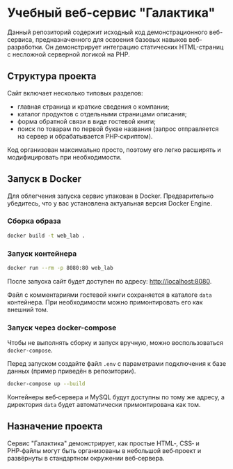 # Учебный веб-сервис "Галактика"

Данный репозиторий содержит исходный код демонстрационного веб-сервиса, предназначенного для освоения базовых навыков веб-разработки. Он демонстрирует интеграцию статических HTML-страниц с несложной серверной логикой на PHP.

## Структура проекта

Сайт включает несколько типовых разделов:

- главная страница и краткие сведения о компании;
- каталог продуктов с отдельными страницами описания;
- форма обратной связи в виде гостевой книги;
- поиск по товарам по первой букве названия (запрос отправляется на сервер и обрабатывается PHP‑скриптом).

Код организован максимально просто, поэтому его легко расширять и модифицировать при необходимости.

## Запуск в Docker

Для облегчения запуска сервис упакован в Docker. Предварительно убедитесь, что у вас установлена актуальная версия Docker Engine.

### Сборка образа

```bash
docker build -t web_lab .
```

### Запуск контейнера

```bash
docker run --rm -p 8080:80 web_lab
```

После запуска сайт будет доступен по адресу: [http://localhost:8080](http://localhost:8080).

Файл с комментариями гостевой книги сохраняется в каталоге `data` контейнера. При необходимости можно примонтировать его как внешний том.

### Запуск через docker-compose

Чтобы не выполнять сборку и запуск вручную, можно воспользоваться `docker-compose`.

Перед запуском создайте файл `.env` с параметрами подключения к базе данных (пример приведён в репозитории).

```bash
docker-compose up --build
```

Контейнеры веб‑сервера и MySQL будут доступны по тому же адресу, а директория `data` будет автоматически примонтирована как том.

## Назначение проекта

Сервис "Галактика" демонстрирует, как простые HTML‑, CSS‑ и PHP‑файлы могут быть организованы в небольшой веб‑проект и развёрнуты в стандартном окружении веб‑сервера.

